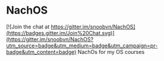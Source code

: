 # NachOS

[![Join the chat at https://gitter.im/snoobvn/NachOS](https://badges.gitter.im/Join%20Chat.svg)](https://gitter.im/snoobvn/NachOS?utm_source=badge&utm_medium=badge&utm_campaign=pr-badge&utm_content=badge)
NachOs for my OS courses
